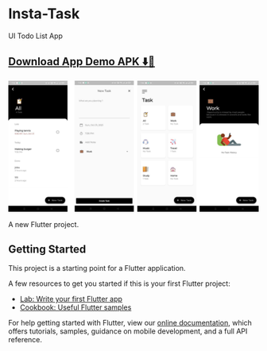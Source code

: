 # Insta-Task

UI Todo List App

## [Download App Demo APK ⬇️📱](https://drive.google.com/file/d/1llqxy3ti-6UXIHpiysC0t2Ya1O6GzM3w/view?usp=sharing)

![alt text](https://raw.githubusercontent.com/JoemarDev/Insta-Task/master/preview.jpg)

A new Flutter project.

## Getting Started

This project is a starting point for a Flutter application.

A few resources to get you started if this is your first Flutter project:

- [Lab: Write your first Flutter app](https://flutter.dev/docs/get-started/codelab)
- [Cookbook: Useful Flutter samples](https://flutter.dev/docs/cookbook)

For help getting started with Flutter, view our
[online documentation](https://flutter.dev/docs), which offers tutorials,
samples, guidance on mobile development, and a full API reference.
